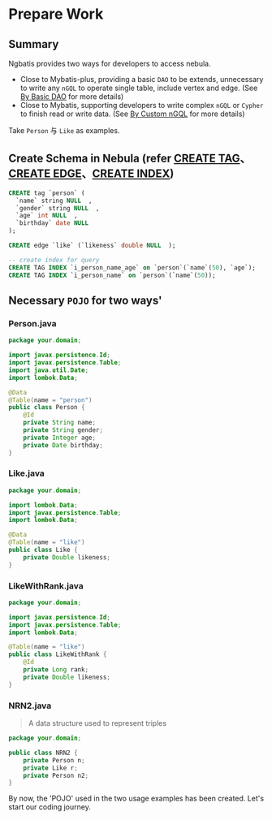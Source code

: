 # Prepare Work

## Summary

Ngbatis provides two ways for developers to access nebula.
- Close to Mybatis-plus, providing a basic `DAO` to be extends, unnecessary to write any `nGQL` to operate single table, include vertex and edge. (See [By Basic DAO](/dev-example/dao-basic) for more details)
- Close to Mybatis, supporting developers to write complex `nGQL` or `Cypher` to finish read or write data. (See [By Custom nGQL](/dev-example/custom-crud) for more details)
  

Take  `Person` 与 `Like` as examples.


## Create Schema in Nebula (refer [CREATE TAG](https://docs.nebula-graph.com.cn/3.1.0/3.ngql-guide/10.tag-statements/1.create-tag/)、[CREATE EDGE](https://docs.nebula-graph.com.cn/3.1.0/3.ngql-guide/11.edge-type-statements/1.create-edge/)、[CREATE INDEX](https://docs.nebula-graph.com.cn/3.1.0/3.ngql-guide/14.native-index-statements/1.create-native-index/))

```sql
CREATE tag `person` (
  `name` string NULL  , 
  `gender` string NULL  , 
  `age` int NULL  , 
  `birthday` date NULL  
);
```

```sql
CREATE edge `like` (`likeness` double NULL  );
```

```sql
-- create index for query
CREATE TAG INDEX `i_person_name_age` on `person`(`name`(50), `age`);
CREATE TAG INDEX `i_person_name` on `person`(`name`(50));
```

## Necessary `POJO` for two ways'
### Person.java
```java
package your.domain;

import javax.persistence.Id;
import javax.persistence.Table;
import java.util.Date;
import lombok.Data;

@Data
@Table(name = "person")
public class Person {
    @Id
    private String name;
    private String gender;
    private Integer age;
    private Date birthday;
}
```

### Like.java
```java
package your.domain;

import lombok.Data;
import javax.persistence.Table;
import lombok.Data;

@Data
@Table(name = "like")
public class Like {
    private Double likeness;
}
```

### LikeWithRank.java
```java
package your.domain;

import javax.persistence.Id;
import javax.persistence.Table;
import lombok.Data;

@Table(name = "like")
public class LikeWithRank {
    @Id
    private Long rank;
    private Double likeness;
}
```

### NRN2.java
> A data structure used to represent triples
```java
package your.domain;

public class NRN2 {
    private Person n;
    private Like r;
    private Person n2;
}
```

By now, the 'POJO' used in the two usage examples has been created. Let's start our coding journey.